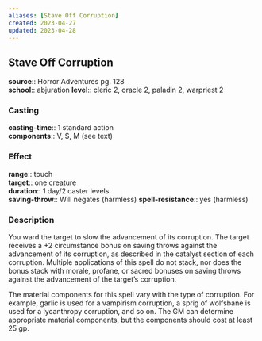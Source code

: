```yaml
---
aliases: [Stave Off Corruption]
created: 2023-04-27
updated: 2023-04-28
---
```


## Stave Off Corruption

**source**:: Horror Adventures pg. 128  
**school**:: abjuration
**level**:: cleric 2, oracle 2, paladin 2, warpriest 2

### Casting

**casting-time**:: 1 standard action  
**components**:: V, S, M (see text)

### Effect

**range**:: touch  
**target**:: one creature  
**duration**:: 1 day/2 caster levels  
**saving-throw**:: Will negates (harmless)
**spell-resistance**:: yes (harmless)

### Description

You ward the target to slow the advancement of its corruption. The target receives a +2 circumstance bonus on saving throws against the advancement of its corruption, as described in the catalyst section of each corruption. Multiple applications of this spell do not stack, nor does the bonus stack with morale, profane, or sacred bonuses on saving throws against the advancement of the target’s corruption.  
  
The material components for this spell vary with the type of corruption. For example, garlic is used for a vampirism corruption, a sprig of wolfsbane is used for a lycanthropy corruption, and so on. The GM can determine appropriate material components, but the components should cost at least 25 gp.
